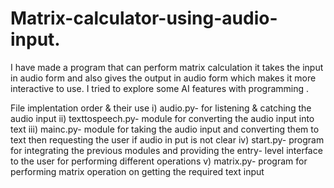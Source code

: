 # Matrix-calculator-using-audio-input.
I have made a program that can perform matrix calculation it takes the input in audio form and also gives the output in audio form which makes it more interactive to use. I tried to explore some AI features with programming .

File implentation order & their use
i) audio.py- for listening & catching the audio input
ii) texttospeech.py- module for converting the audio input into text
iii) mainc.py- module for taking the audio input and converting them to text  then requesting the user if audio in put is not clear
iv) start.py- program for integrating the previous modules and providing the entry- level interface to the user for performing different operations
v) matrix.py- program for performing matrix operation on getting the  required text input
